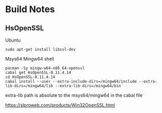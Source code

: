 # Build Notes

## HsOpenSSL

Ubuntu

```shell
sudo apt-get install libssl-dev
```

Msys64 Mingw64 shell

```
pacman -Sy mingw-w64-x86_64-openssl
cabal get HsOpenSSL-0.11.4.14
cd HsOpenSSL-0.11.4.14
cabal install --user --extra-include-dirs=/mingw64/include --extra-lib-dirs=/mingw64/lib --extra-lib-dirs=/mingw64/bin
```

extra-lib path is absolute to the msys64/mingw64 in the cabal file

https://slproweb.com/products/Win32OpenSSL.html
